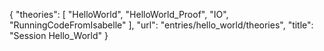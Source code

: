 {
    "theories": [
        "HelloWorld",
        "HelloWorld_Proof",
        "IO",
        "RunningCodeFromIsabelle"
    ],
    "url": "entries/hello_world/theories",
    "title": "Session Hello_World"
}